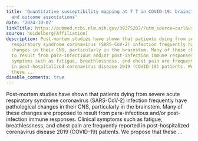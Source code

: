 ```yaml
---
title: 'Quantitative susceptibility mapping at 7 T in COVID-19: brainstem effects
  and outcome associations'
date: '2024-10-07'
linkTitle: https://pubmed.ncbi.nlm.nih.gov/39375207/?utm_source=curl&utm_medium=rss&utm_campaign=pubmed-2&utm_content=1FakS-2QOkCT8HsMOQP1bCRQ4YzyumYOmxmF0moLsQ3dFB1E9V&fc=20220326224207&ff=20241008201240&v=2.18.0.post9+e462414
source: heidelberg[Affiliation]
description: Post-mortem studies have shown that patients dying from severe acute
  respiratory syndrome coronavirus (SARS-CoV-2) infection frequently have pathological
  changes in their CNS, particularly in the brainstem. Many of these changes are proposed
  to result from para-infectious and/or post-infection immune responses. Clinical
  symptoms such as fatigue, breathlessness, and chest pain are frequently reported
  in post-hospitalized coronavirus disease 2019 (COVID-19) patients. We propose that
  these ...
disable_comments: true
---
```

Post-mortem studies have shown that patients dying from severe acute respiratory syndrome coronavirus (SARS-CoV-2) infection frequently have pathological changes in their CNS, particularly in the brainstem. Many of these changes are proposed to result from para-infectious and/or post-infection immune responses. Clinical symptoms such as fatigue, breathlessness, and chest pain are frequently reported in post-hospitalized coronavirus disease 2019 (COVID-19) patients. We propose that these ...